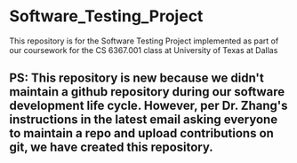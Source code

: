 # Software_Testing_Project
This repository is for the Software Testing Project implemented as part of our coursework for the CS 6367.001 class at University of Texas at Dallas

## PS: This repository is new because we didn't maintain a github repository during our software development life cycle. However, per Dr. Zhang's instructions in the latest email asking everyone to maintain a repo and upload contributions on git, we have created this repository.
